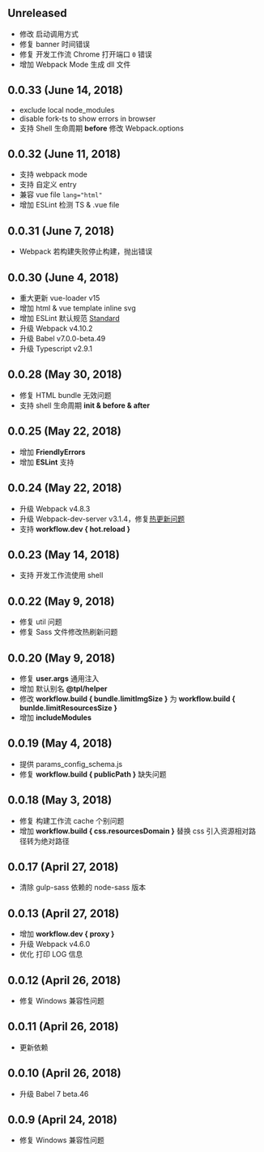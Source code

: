 ## Unreleased

* 修改 启动调用方式
* 修复 banner 时间错误
* 修复 开发工作流 Chrome 打开端口 `0` 错误
* 增加 Webpack Mode 生成 dll 文件

## 0.0.33 (June 14, 2018)

* exclude local node_modules
* disable fork-ts to show errors in browser
* 支持 Shell 生命周期 **before** 修改 Webpack.options

## 0.0.32 (June 11, 2018)

* 支持 webpack mode
* 支持 自定义 entry
* 兼容 vue file `lang="html"`
* 增加 ESLint 检测 TS & .vue file

## 0.0.31 (June 7, 2018)

* Webpack 若构建失败停止构建，抛出错误

## 0.0.30 (June 4, 2018)

* 重大更新 vue-loader v15
* 增加 html & vue template inline svg
* 增加 ESLint 默认规范 [Standard](https://standardjs.com/rules-zhcn.html)
* 升级 Webpack v4.10.2
* 升级 Babel v7.0.0-beta.49
* 升级 Typescript v2.9.1

## 0.0.28 (May 30, 2018)

* 修复 HTML bundle 无效问题
* 支持 shell 生命周期 **init & before & after**

## 0.0.25 (May 22, 2018)

* 增加 **FriendlyErrors**
* 增加 **ESLint** 支持

## 0.0.24 (May 22, 2018)

* 升级 Webpack v4.8.3
* 升级 Webpack-dev-server v3.1.4，修复[热更新问题](https://github.com/vuejs-templates/webpack/issues/910)
* 支持 **workflow.dev { hot.reload }**

## 0.0.23 (May 14, 2018)

* 支持 开发工作流使用 shell

## 0.0.22 (May 9, 2018)

* 修复 util 问题
* 修复 Sass 文件修改热刷新问题

## 0.0.20 (May 9, 2018)

* 修复 **user.args** 通用注入
* 增加 默认别名 **@tpl/helper**
* 修改 **workflow.build { bundle.limitImgSize }** 为 **workflow.build { bunlde.limitResourcesSize }**
* 增加 **includeModules**

## 0.0.19 (May 4, 2018)

* 提供 params_config_schema.js
* 修复 **workflow.build { publicPath }** 缺失问题

## 0.0.18 (May 3, 2018)

* 修复 构建工作流 cache 个别问题
* 增加 **workflow.build { css.resourcesDomain }** 替换 css 引入资源相对路径转为绝对路径

## 0.0.17 (April 27, 2018)

* 清除 gulp-sass 依赖的 node-sass 版本

## 0.0.13 (April 27, 2018)

* 增加 **workflow.dev { proxy }**
* 升级 Webpack v4.6.0
* 优化 打印 LOG 信息

## 0.0.12 (April 26, 2018)

* 修复 Windows 兼容性问题

## 0.0.11 (April 26, 2018)

* 更新依赖

## 0.0.10 (April 26, 2018)

* 升级 Babel 7 beta.46

## 0.0.9 (April 24, 2018)

* 修复 Windows 兼容性问题
